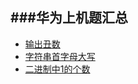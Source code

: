 ###华为上机题汇总
---
- [输出丑数](https://github.com/echoorchid/hua-wei-shang-ji-ti-hui-zong/blob/master/%E4%B8%91%E6%95%B0.md)
- [字符串首字母大写](https://github.com/echoorchid/hua-wei-shang-ji-ti-hui-zong/blob/master/%E5%AD%97%E7%AC%A6%E4%B8%B2%E9%A6%96%E5%AD%97%E6%AF%8D%E8%BD%AC%E6%8D%A2%E6%88%90%E5%A4%A7%E5%86%99.cpp)
- [二进制中1的个数](https://github.com/echoorchid/hua-wei-shang-ji-ti-hui-zong/blob/master/%E6%9F%A5%E6%89%BE%E8%BE%93%E5%85%A5%E6%95%B4%E6%95%B0%E4%BA%8C%E8%BF%9B%E5%88%B6%E4%B8%AD1%E7%9A%84%E4%B8%AA%E6%95%B0.md)
